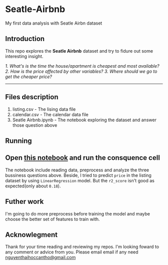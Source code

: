 # Seatle-Airbnb
My first data analysis with Seatle Airbn dataset

## Introduction
This repo explores the **Seatle Airbnb** dataset and try to fidure out some interesting insight.

  *1. What's is the time the house/apartment is cheapest and most available?*
  *2. How is the price affected by other variables?*
  *3. Where should we go to get the cheaper price?*
  
***

## Files description

  1. listing.csv - The lising data file
  2. calendar.csv - The calendar data file
  3. Seatle Airbnb.ipynb - The notebook exploring the dataset and answer those question above

## Running

  Open [this notebook](https://github.com/thaihocnguyen-git/Seatle-Airbnb/blob/main/Seatle%20Airbnb.ipynb) and run the consquence cell
  ---
  The notebook include reading data, preprocess and analyze the three bussiness questions above. Beside, I tried to predict
  `price` in the listing dataset by using `LinearRegression` model. But the `r2_score` isn't good as expected(only about `0.18`).
  
## Futher work
  I'm going to do more preprocess before training the model and maybe choose the better set of features to train with.
  
## Acknowlegment
  Thank for your time reading and reviewing my repos.
  I'm looking foward to any comment or advice from you. Please email email if any need <nguyenthaihoccantho@gmail.com>
